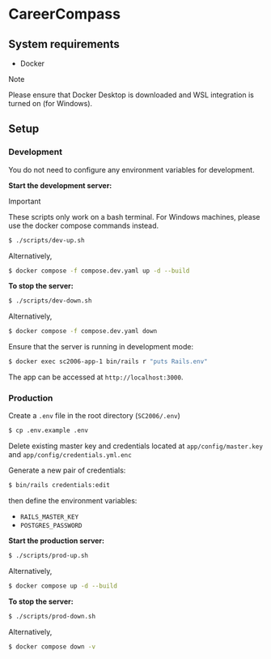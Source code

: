 # CareerCompass

## System requirements
- Docker
> [!NOTE]  
> Please ensure that Docker Desktop is downloaded and WSL integration is turned on (for Windows).

## Setup

### Development
You do not need to configure any environment variables for development. 

**Start the development server:**

> [!IMPORTANT]  
> These scripts only work on a bash terminal. For Windows machines, please use the docker compose commands instead.

```bash
$ ./scripts/dev-up.sh
```

Alternatively,

```bash
$ docker compose -f compose.dev.yaml up -d --build
```

**To stop the server:**

```bash
$ ./scripts/dev-down.sh
```

Alternatively,

```bash
$ docker compose -f compose.dev.yaml down
```

Ensure that the server is running in development mode:
```bash
$ docker exec sc2006-app-1 bin/rails r "puts Rails.env"
```

The app can be accessed at `http://localhost:3000`.
### Production
Create a `.env` file in the root directory (`SC2006/.env`)
```bash
$ cp .env.example .env
```

Delete existing master key and credentials located at `app/config/master.key` and `app/config/credentials.yml.enc`

Generate a new pair of credentials:
```bash
$ bin/rails credentials:edit
```

then define the environment variables:
- `RAILS_MASTER_KEY`
- `POSTGRES_PASSWORD`

**Start the production server:**

```bash
$ ./scripts/prod-up.sh
```
Alternatively,
```bash
$ docker compose up -d --build
```

**To stop the server:**

```bash
$ ./scripts/prod-down.sh
```
Alternatively,
```bash
$ docker compose down -v
```
